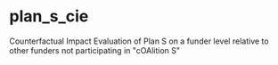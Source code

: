 # plan_s_cie
Counterfactual Impact Evaluation of Plan S on a funder level relative to other funders not participating in "cOAlition S"
